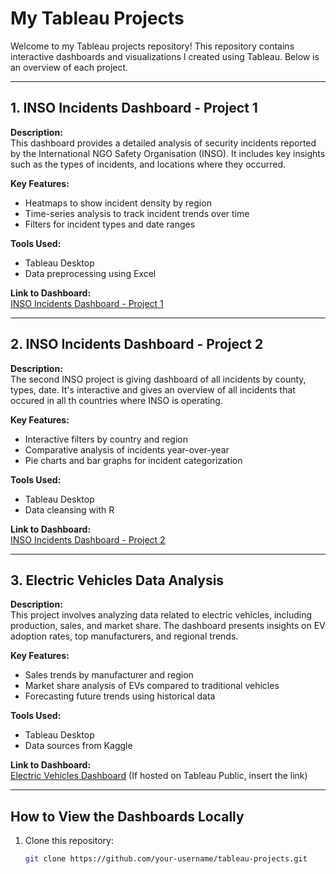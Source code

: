 
# My Tableau Projects

Welcome to my Tableau projects repository! This repository contains interactive dashboards and visualizations I created using Tableau. Below is an overview of each project.

---

## 1. INSO Incidents Dashboard - Project 1

**Description:**  
This dashboard provides a detailed analysis of security incidents reported by the International NGO Safety Organisation (INSO). It includes key insights such as the types of incidents, and locations where they occurred.  

**Key Features:**  
- Heatmaps to show incident density by region  
- Time-series analysis to track incident trends over time  
- Filters for incident types and date ranges  

**Tools Used:**  
- Tableau Desktop  
- Data preprocessing using Excel  

**Link to Dashboard:**  
[INSO Incidents Dashboard - Project 1](https://public.tableau.com/shared/5P75JXWR8?:display_count=n&:origin=viz_share_link) 

---

## 2. INSO Incidents Dashboard - Project 2

**Description:**  
The second INSO project is giving dashboard of all incidents by county, types, date. It's interactive and gives an overview of all incidents that occured in all th countries where INSO is operating.  

**Key Features:**  
- Interactive filters by country and region  
- Comparative analysis of incidents year-over-year  
- Pie charts and bar graphs for incident categorization  

**Tools Used:**  
- Tableau Desktop  
- Data cleansing with R  

**Link to Dashboard:**  
[INSO Incidents Dashboard - Project 2](https://public.tableau.com/views/ElectriccalVehicle/Dashboard1?:language=fr-FR&publish=yes&:sid=&:redirect=auth&:display_count=n&:origin=viz_share_link)

---

## 3. Electric Vehicles Data Analysis

**Description:**  
This project involves analyzing data related to electric vehicles, including production, sales, and market share. The dashboard presents insights on EV adoption rates, top manufacturers, and regional trends.  

**Key Features:**  
- Sales trends by manufacturer and region  
- Market share analysis of EVs compared to traditional vehicles  
- Forecasting future trends using historical data  

**Tools Used:**  
- Tableau Desktop  
- Data sources from Kaggle  

**Link to Dashboard:**  
[Electric Vehicles Dashboard](#) (If hosted on Tableau Public, insert the link)

---

## How to View the Dashboards Locally

1. Clone this repository:  
   ```bash
   git clone https://github.com/your-username/tableau-projects.git
